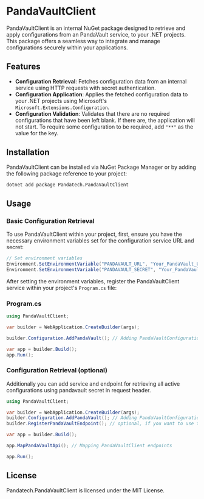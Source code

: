# PandaVaultClient

PandaVaultClient is an internal NuGet package designed to retrieve and apply configurations from an PandaVault service,
to your .NET projects. This package offers a seamless way to integrate and manage configurations securely within your
applications.

## Features

- **Configuration Retrieval**: Fetches configuration data from an internal service using HTTP requests with secret
  authentication.
- **Configuration Application**: Applies the fetched configuration data to your .NET projects using
  Microsoft's `Microsoft.Extensions.Configuration`.
- **Configuration Validation**: Validates that there are no required configurations that have been left blank. If there
  are, the application will not start. To require some configuration to be required, add `"**"` as the value for the
  key.

## Installation

PandaVaultClient can be installed via NuGet Package Manager or by adding the following package reference to your
project:

```bash
dotnet add package Pandatech.PandaVaultClient
```

## Usage

### Basic Configuration Retrieval

To use PandaVaultClient within your project, first, ensure you have the necessary environment variables set for the
configuration service URL and secret:

```csharp
// Set environment variables
Environment.SetEnvironmentVariable("PANDAVAULT_URL", "Your_PandaVault_URL");
Environment.SetEnvironmentVariable("PANDAVAULT_SECRET", "Your_PandaVault_Secret");
```

After setting the environment variables, register the PandaVaultClient service within your project's `Program.cs` file:

### Program.cs

```csharp
using PandaVaultClient;

var builder = WebApplication.CreateBuilder(args);

builder.Configuration.AddPandaVault(); // Adding PandaVaultConfigurationSource

var app = builder.Build();
app.Run();
```

### Configuration Retrieval (optional)

Additionally you can add service and endpoint for retrieving all active configurations using pandavault secret in request
header.

```csharp
using PandaVaultClient;

var builder = WebApplication.CreateBuilder(args);
builder.Configuration.AddPandaVault(); // Adding PandaVaultConfigurationSource
builder.RegisterPandaVaultEndpoint(); // optional, if you want to use the endpoint for all configurations

var app = builder.Build();

app.MapPandaVaultApi(); // Mapping PandaVaultClient endpoints

app.Run();
```

## License

Pandatech.PandaVaultClient is licensed under the MIT License.